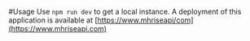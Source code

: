 #Usage
Use `npm run dev` to get a local instance. A deployment of this application is available at [https://www.mhriseapi/com](https://www.mhriseapi.com)
